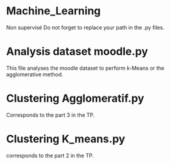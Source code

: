 # Machine_Learning
Non supervisé
Do not forget to replace your path in the .py files.

# Analysis dataset moodle.py
This file analyses the moodle dataset to perform k-Means or the agglomerative method.

# Clustering Agglomeratif.py
Corresponds to the part 3 in the TP.

# Clustering K_means.py
corresponds to the part 2 in the TP.
